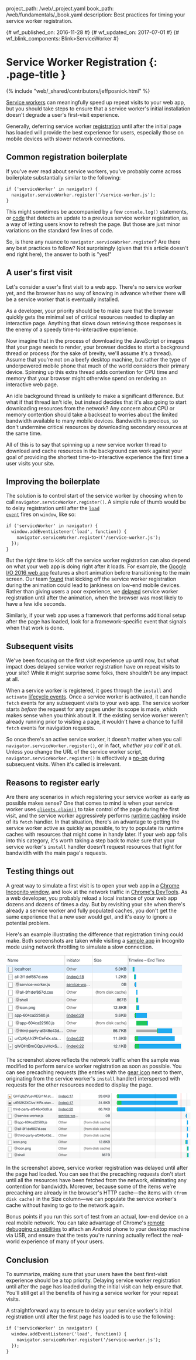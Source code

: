 project_path: /web/_project.yaml
book_path: /web/fundamentals/_book.yaml
description: Best practices for timing your service worker registration.

{# wf_published_on: 2016-11-28 #}
{# wf_updated_on: 2017-07-01 #}
{# wf_blink_components: Blink>ServiceWorker #}

# Service Worker Registration {: .page-title }

{% include "web/_shared/contributors/jeffposnick.html" %}

[Service
workers](/web/fundamentals/getting-started/primers/service-workers)
can meaningfully speed up repeat visits to your web app, but you should take
steps to ensure that a service worker's initial installation doesn't degrade a
user's first-visit experience.

Generally, deferring service worker
[registration](https://developer.mozilla.org/en-US/docs/Web/API/ServiceWorkerContainer/register)
until after the initial page has loaded will provide the best experience for
users, especially those on mobile devices with slower network connections.

## Common registration boilerplate

If you've ever read about service workers, you've probably come across
boilerplate substantially similar to the following:

    if ('serviceWorker' in navigator) {
      navigator.serviceWorker.register('/service-worker.js');
    }

This might sometimes be accompanied by a few `console.log()` statements, or
[code](https://github.com/GoogleChrome/sw-precache/blob/master/demo/app/js/service-worker-registration.js#L20)
that detects an update to a previous service worker registration, as a way of
letting users know to refresh the page. But those are just minor variations on
the standard few lines of code.

So, is there any nuance to `navigator.serviceWorker.register`? Are there any
best practices to follow? Not surprisingly (given that this article doesn't end
right here), the answer to both is "yes!"

## A user's first visit

Let's consider a user's first visit to a web app. There's no service worker yet,
and the browser has no way of knowing in advance whether there will be a service
worker that is eventually installed.

As a developer, your priority should be to make sure that the browser quickly
gets the minimal set of critical resources needed to display an interactive
page. Anything that slows down retrieving those responses is the enemy of a
speedy time-to-interactive experience.

Now imagine that in the process of downloading the JavaScript or images that
your page needs to render, your browser decides to start a background thread or
process (for the sake of brevity, we'll assume it's a thread). Assume that
you're not on a beefy desktop machine, but rather the type of underpowered
mobile phone that much of the world considers their primary device. Spinning up
this extra thread adds contention for CPU time and memory that your browser
might otherwise spend on rendering an interactive web page.

An idle background thread is unlikely to make a significant difference. But what
if that thread isn't idle, but instead decides that it's also going to start
downloading resources from the network? Any concern about CPU or memory
contention should take a backseat to worries about the limited bandwidth
available to many mobile devices. Bandwidth is precious, so don't undermine
critical resources by downloading secondary resources at the same time.

All of this is to say that spinning up a new service worker thread to download
and cache resources in the background can work against your goal of providing
the shortest time-to-interactive experience the first time a user visits your
site.

## Improving the boilerplate

The solution is to control start of the service worker by choosing when to call
`navigator.serviceWorker.register()`. A simple rule of thumb would be to delay
registration until after the <code>[load
event](https://developer.mozilla.org/en-US/docs/Web/API/GlobalEventHandlers/onload)</code>
fires on <code>window</code>, like so:

    if ('serviceWorker' in navigator) {
      window.addEventListener('load', function() {
        navigator.serviceWorker.register('/service-worker.js');
      });
    }

But the right time to kick off the service worker registration can also depend
on what your web app is doing right after it loads. For example, the [Google I/O
2016 web app](https://events.google.com/io2016/) features a short animation
before transitioning to the main screen. Our team
[found](/web/showcase/2016/iowa2016) that kicking
off the service worker registration during the animation could lead to jankiness
on low-end mobile devices. Rather than giving users a poor experience, we
[delayed](https://github.com/GoogleChrome/ioweb2016/blob/8cfa27261f9d07fe8a5bb7d228bd3f35dfc9a91e/app/scripts/helper/elements.js#L42)
service worker registration until after the animation, when the browser was most
likely to have a few idle seconds.

Similarly, if your web app uses a framework that performs additional setup after
the page has loaded, look for a framework-specific event that signals when that
work is done.

## Subsequent visits

We've been focusing on the first visit experience up until now, but what impact
does delayed service worker registration have on repeat visits to your site?
While it might surprise some folks, there shouldn't be any impact at all.

When a service worker is registered, it goes through the `install` and
`activate` [lifecycle
events](/web/fundamentals/instant-and-offline/service-worker/lifecycle).
Once a service worker is activated, it can handle `fetch` events for any
subsequent visits to your web app. The service worker starts *before* the
request for any pages under its scope is made, which makes sense when you think
about it. If the existing service worker weren't already running prior to
visiting a page, it wouldn't have a chance to fulfill `fetch` events for
navigation requests.

So once there's an active service worker, it doesn't matter when you call
`navigator.serviceWorker.register()`, or in fact, *whether you call it at all*.
Unless you change the URL of the service worker script,
`navigator.serviceWorker.register()` is effectively a
[no-op](https://en.wikipedia.org/wiki/NOP) during subsequent visits. When it's
called is irrelevant.

## Reasons to register early

Are there any scenarios in which registering your service worker as early as
possible makes sense? One that comes to mind is when your service worker uses
<code>[clients.claim()](https://developer.mozilla.org/en-US/docs/Web/API/Clients/claim)</code>
to take control of the page during the first visit, and the service worker
aggressively performs [runtime
caching](/web/fundamentals/instant-and-offline/offline-cookbook/#on-network-response)
inside of its <code>fetch</code> handler. In that situation, there's an
advantage to getting the service worker active as quickly as possible, to try to
populate its runtime caches with resources that might come in handy later. If
your web app falls into this category, it's worth taking a step back to make
sure that your service worker's <code>install</code> handler doesn't request
resources that fight for bandwidth with the main page's requests.

## Testing things out

A great way to simulate a first visit is to open your web app in a [Chrome
Incognito
window](https://support.google.com/chromebook/answer/95464?co=GENIE.Platform%3DDesktop),
and look at the network traffic in [Chrome's
DevTools](/web/tools/chrome-devtools/). As a web
developer, you probably reload a local instance of your web app dozens and
dozens of times a day. But by revisiting your site when there's already a
service worker and fully populated caches, you don't get the same experience
that a new user would get, and it's easy to ignore a potential problem.

Here's an example illustrating the difference that registration timing could
make. Both screenshots are taken while visiting a [sample
app](https://github.com/GoogleChrome/sw-precache/tree/master/app-shell-demo) in
Incognito mode using network throttling to simulate a slow connection.

![Network traffic with early registration.](../images/early-registration.png
"Network traffic with early registration.")

The screenshot above reflects the network traffic when the sample was  modified
to perform service worker registration as soon as possible. You can see
precaching requests (the entries with the [gear
icon](http://stackoverflow.com/questions/33590378/status-code200-ok-from-serviceworker-in-chrome-network-devtools/33655173#33655173)
next to them, originating from the service worker's `install` handler)
interspersed with requests for the other resources needed to display the page.

![Network traffic with late registration.](../images/late-registration.png
"Network traffic with late registration.")


In the screenshot above, service worker registration was delayed until after the
page had loaded. You can see that the precaching requests don't start until all
the resources have been fetched from the network, eliminating any contention for
bandwidth. Moreover, because some of the items we're precaching are already in
the browser's HTTP cache—the items with `(from disk cache)` in the Size
column—we can populate the service worker's cache without having to go to the
network again.

Bonus points if you run this sort of test from an actual, low-end device on a
real mobile network. You can take advantage of Chrome's [remote debugging
capabilities](/web/tools/chrome-devtools/remote-debugging/)
to attach an Android phone to your desktop machine via USB, and ensure that the
tests you're running actually reflect the real-world experience of many of your
users.

## Conclusion

To summarize, making sure that your users have the best first-visit experience
should be a top priority. Delaying service worker registration until after the
page has loaded during the initial visit can help ensure that. You'll still get
all the benefits of having a service worker for your repeat visits.

A straightforward way to ensure to delay your service worker's initial
registration until after the first page has loaded is to use the following:

    if ('serviceWorker' in navigator) {
      window.addEventListener('load', function() {
        navigator.serviceWorker.register('/service-worker.js');
      });
    }
